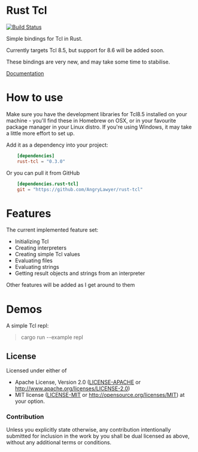 # Rust Tcl
[![Build Status](https://travis-ci.org/AngryLawyer/rust-tcl.svg?branch=master)](https://travis-ci.org/AngryLawyer/rust-tcl)

Simple bindings for Tcl in Rust.

Currently targets Tcl 8.5, but support for 8.6 will be added soon.

These bindings are very new, and may take some time to stabilise.

[Documentation](http://angrylawyer.github.io/rust-tcl/tcl/)

# How to use

Make sure you have the development libraries for Tcl8.5 installed on your machine - you'll find these in Homebrew on OSX, or in your favourite package manager in your Linux distro. If you're using Windows, it may take a little more effort to set up.

Add it as a dependency into your project:

```toml
    [dependencies]
    rust-tcl = "0.3.0"
```

Or you can pull it from GitHub

```toml
    [dependencies.rust-tcl]
    git = "https://github.com/AngryLawyer/rust-tcl"
```

# Features

The current implemented feature set:

* Initializing Tcl
* Creating interpreters
* Creating simple Tcl values
* Evaluating files
* Evaluating strings
* Getting result objects and strings from an interpreter

Other features will be added as I get around to them

# Demos

A simple Tcl repl:

> cargo run --example repl

## License

Licensed under either of
 * Apache License, Version 2.0 ([LICENSE-APACHE](LICENSE-APACHE) or http://www.apache.org/licenses/LICENSE-2.0)
 * MIT license ([LICENSE-MIT](LICENSE-MIT) or http://opensource.org/licenses/MIT)
at your option.

### Contribution

Unless you explicitly state otherwise, any contribution intentionally submitted
for inclusion in the work by you shall be dual licensed as above, without any
additional terms or conditions.
